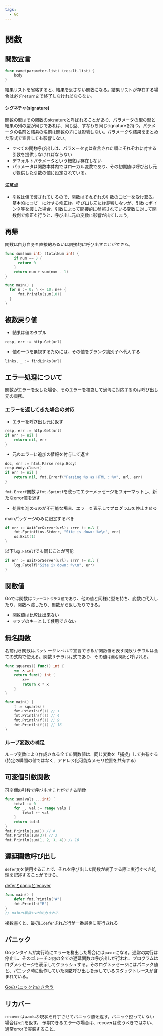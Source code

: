 ```yaml
---
tags:
  - Go
---
```


# 関数

## 関数宣言

```go
func name(parameter-list) (result-list) {
    body
}
```

結果リストを省略すると、結果を返さない関数になる。結果リストが存在する場合は必ず`return`文で終了しなければならない。

#### シグネチャ(signature)

関数の型はその関数のsignatureと呼ばれることがあり、パラメータの型の型と結果の列の型が同じであれば、同じ型、すなわち同じsignatureを持つ。パラメータの名前と結果の名前は関数の方には影響しない。パラメータや結果をまとめた形式で宣言しても影響しない。

- すべての関数呼び出しは、パラメータｇは宣言された順にそれぞれに対する引数を提供しなければならない
- デフォルトパラメータという概念は存在しない
- パラメータは関数本体内ではローカル変数であり、その初期値は呼び出し元が提供した引数の値に設定されている。

#### 注意点
- 引数は値で渡されているので、関数はそれぞれの引数のコピーを受け取る。基本的にコピーに対する修正は、呼び出し元には影響しないが、引数にポインタ等を渡した場合、引数によって間接的に参照されている変数に対して関数側で修正を行うと、呼び出し元の変数に影響が出てしまう。

## 再帰

関数は自分自身を直接的あるいは間接的に呼び出すことができる。

```go
func sum(num int) (totalNum int) {
    if num == 0 {
      return 0
    }
    return num + sum(num - 1)
}

func main() {
  for n := 0; n <= 10; n++ {
      fmt.Println(sum(10))
  }
}
```

## 複数戻り値

- 結果は値のタプル

```go
resp, err := http.Get(url)
```

- 値の一つを無視するためには、その値をブランク識別子へ代入する

```go
links, _ := findLinks(url)
```

## エラー処理について

関数がエラーを返した場合、そのエラーを検査して適切に対応するのは呼び出し元の責務。

### エラーを返してきた場合の対応

- エラーを呼び出し元に返す

```go
resp, err := http.Get(url)
if err != nil {
    return nil, err
}
```

- 元のエラーに追加の情報を付与して返す

```go
doc, err := html.Parse(resp.Body)
resp.Body.Close()
if err != nil {
    return nil, fmt.Errorf("Parsing %s as HTML : %v", url, err)
}
```

`fmt.Errorf`関数は`fmt.Sprintf`を使ってエラーメッセージをフォーマットし、新たなerror値を返す

- 処理を進めるのが不可能な場合、エラーを表示してプログラムを停止させる

mainパッケージのみに限定するべき

```go
if err := WaitForServer(url); errr != nil {
    fmt.Fprintf(os.Stderr, "Site is down: %v\n", err)
    os.Exit(1)
}
```

以下`log.Fatelf`でも同じことが可能

```go
if err := WaitForServer(url); errr != nil {
    log.Fatelf("Site is down: %v\n", err)
}
```

## 関数値

Goでは関数は`ファーストクラス値`であり、他の値と同様に型を持ち、変数に代入したり、関数へ渡したり、関数から返したりできる。

- 関数値は比較は出来ない
- マップのキーとして使用できない

## 無名関数

名前付き関数はパッケージレベルで宣言できるが関数値を表す関数リテラルは全ての式内で使える。関数リテラルは式であり、その値は`無名関数`と呼ばれる。

```go
func squares() func() int {
    var x int
    return func() int {
        x++
        return x * x
    }
}

func main() {
    f := squares()
    fmt.Println(f()) // 1
    fmt.Println(f()) // 4
    fmt.Println(f()) // 9
    fmt.Println(f()) // 16
}
```

### ループ変数の補足

ループ変数により作成される全ての関数値は、同じ変数を「捕捉」して共有する(特定の瞬間の値ではなく、アドレス化可能なメモリ位置を共有する)

## 可変個引数関数

可変個の引数で呼び出すことができる関数

```go
func sum(vals ...int) {
    total := 0
    for _, val := range vals {
        total += val
    }
    return total
}
fmt.Println(sum()) // 0
fmt.Println(sum(3)) // 3
fmt.Println(sum(1, 2, 3, 4)) // 10
```

## 遅延関数呼び出し

`defer`文を使用することで、それを呼び出した関数が終了する際に実行すべき処理を記述することができる。

[deferとpanicとrecover](https://blog.amedama.jp/entry/2015/10/11/123535)

```go
func main() {
    defer fmt.Println("A")
    fmt.Println("B")
}
// mainの最後にAが出力される
```

複数書くと、最初に`defer`された行が一番最後に実行される

## パニック

Goランタイムが実行時にエラーを検出した場合には`panic`になる。通常の実行は停止し、そのゴルーチン内の全ての遅延関数の呼び出しが行われ、プログラムはログメッセージを表示してクラッシュする。そのログメッセージにはパニック値と、パニック時に動作していた関数呼び出しを示しているスタックトレースが含まれている。

[Goのパニックと向き合う](https://qiita.com/nnao45/items/b8edaf82ece4f8114ddb)

## リカバー

`recover`はpanicの現状を終了させてパニック値を返す。パニック担っていない場合は`nil`を返す。
予期できるエラーの場合は、recoverは使うべきではない、通常errorで実装すること。
